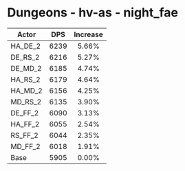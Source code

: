 # Dungeons - hv-as - night_fae
| Actor | DPS | Increase |
|---|:---:|:---:|
|HA_DE_2|6239|5.66%|
|DE_RS_2|6216|5.27%|
|DE_MD_2|6185|4.74%|
|HA_RS_2|6179|4.64%|
|HA_MD_2|6156|4.25%|
|MD_RS_2|6135|3.90%|
|DE_FF_2|6090|3.13%|
|HA_FF_2|6055|2.54%|
|RS_FF_2|6044|2.35%|
|MD_FF_2|6018|1.91%|
|Base|5905|0.00%|
